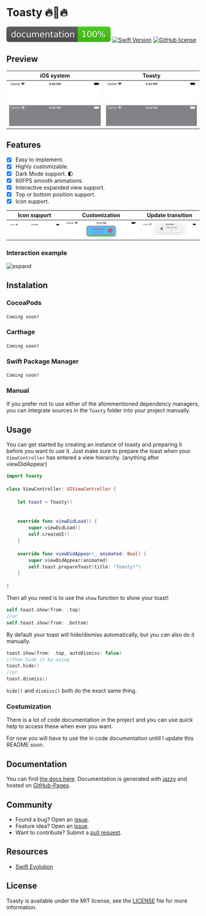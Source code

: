 # Toasty 🔥🍞🔥
[![Documentation](docs/badge.svg)](http://shadow-of-arman.github.io/Toasty/) 
[![Swift Version](https://img.shields.io/badge/language-swift%205.0-brightgreen.svg)](https://developer.apple.com/swift)
[![GitHub license](https://img.shields.io/badge/license-MIT-important.svg)](https://github.com/shadow-of-arman/Toasty/blob/master/LICENSE)

## Preview
| iOS system | Toasty |
|----------|----------|
| ![iOS-system](Gifs/iOS-system.gif) | ![Toasty](Gifs/Toasty.gif) |
| ![iOS-system](Gifs/iOS-system-Dark.gif) | ![Toasty](Gifs/Toasty-Dark.gif) |


## Features
- [x] Easy to implement.
- [x] Highly customizable. 
- [x] Dark Mode support. 🌓
- [x] 60FPS smooth animations. 
- [x] Interactive expanded view support.
- [x] Top or bottom position support.
- [x] Icon support. 

| Icon support | Customization | Update transition |
|----------|----------|----------|
| ![Icon](Gifs/Toasty-icon.gif) | ![Customization](Gifs/Toasty-customize.png) | ![Update transition](Gifs/Toasty-transition.gif) |

### Interaction example

![expand](Gifs/Toasty-expanding.gif)

## Instalation

### CocoaPods

`Coming soon!`

### Carthage

`Coming soon!`

### Swift Package Manager

`Coming soon!`

### Manual

If you prefer not to use either of the aforementioned dependency managers, you can integrate sources in the `Toasty` folder into your project manually.

## Usage

You can get started by creating an instance of toasty and preparing it before you want to use it. Just make sure to prepare the toast when your `ViewController` has entered a view hierarchy. (anything after viewDidAppear)

```Swift
import Toasty

class ViewController: UIViewController {

    let toast = Toasty()
	

    override func viewDidLoad() {
        super.viewDidLoad()
        self.createUI()
    }

    override func viewDidAppear(_ animated: Bool) {
        super.viewDidAppear(animated)
        self.toast.prepareToast(title: "Toasty!")
    }

}

```

Then all you need is to use the `show` function to show your toast!

```Swift
self.toast.show(from: .top)
//or 
self.toast.show(from: .bottom)
```

By default your toast will hide/dismiss automatically, but you can also do it manually.

```Swift
toast.show(from: .top, autoDismiss: false)
//then hide it by using
toast.hide()
//or
toast.dismiss()
```
`hide()` and `dismiss()` both do the exact same thing.

### Costumization

There is a lot of code documentation in the project and you can use quick help to access these when ever you want. 

For now you will have to use the in code documentation untill I update this README soon.

## Documentation
You can find [the docs here](http://shadow-of-arman.github.io/Toasty/). Documentation is generated with [jazzy](https://github.com/realm/jazzy) and hosted on [GitHub-Pages](https://pages.github.com).

## Community

- Found a bug? Open an [issue](https://github.com/shadow-of-arman/Toasty/issues).
- Feature idea? Open an [issue](https://github.com/shadow-of-arman/Toasty/issues).
- Want to contribute? Submit a [pull request](https://github.com/shadow-of-arman/Toasty/pulls).

## Resources

* [Swift Evolution](https://github.com/apple/swift-evolution)

## License

Toasty is available under the MIT license, see the [LICENSE](https://github.com/shadow-of-arman/Toasty/blob/master/LICENSE) file for more information.
